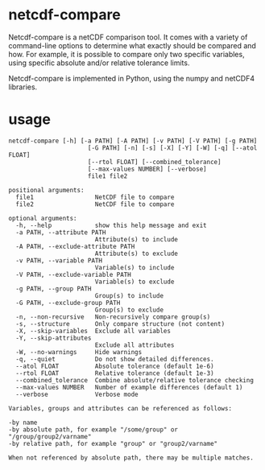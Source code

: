 # netcdf-compare

Netcdf-compare is a netCDF comparison tool. It comes with a variety of command-line options to determine what exactly should be compared and how. For example, it is possible to compare only two specific variables, using specific absolute and/or relative tolerance limits.

Netcdf-compare is implemented in Python, using the numpy and netCDF4 libraries.

# usage

    netcdf-compare [-h] [-a PATH] [-A PATH] [-v PATH] [-V PATH] [-g PATH]
                          [-G PATH] [-n] [-s] [-X] [-Y] [-W] [-q] [--atol FLOAT]
                          [--rtol FLOAT] [--combined_tolerance]
                          [--max-values NUMBER] [--verbose]
                          file1 file2

    positional arguments:
      file1                 NetCDF file to compare
      file2                 NetCDF file to compare

    optional arguments:
      -h, --help            show this help message and exit
      -a PATH, --attribute PATH
                            Attribute(s) to include
      -A PATH, --exclude-attribute PATH
                            Attribute(s) to exclude
      -v PATH, --variable PATH
                            Variable(s) to include
      -V PATH, --exclude-variable PATH
                            Variable(s) to exclude
      -g PATH, --group PATH
                            Group(s) to include
      -G PATH, --exclude-group PATH
                            Group(s) to exclude
      -n, --non-recursive   Non-recursively compare group(s)
      -s, --structure       Only compare structure (not content)
      -X, --skip-variables  Exclude all variables
      -Y, --skip-attributes
                            Exclude all attributes
      -W, --no-warnings     Hide warnings
      -q, --quiet           Do not show detailed differences.
      --atol FLOAT          Absolute tolerance (default 1e-6)
      --rtol FLOAT          Relative tolerance (default 1e-3)
      --combined_tolerance  Combine absolute/relative tolerance checking
      --max-values NUMBER   Number of example differences (default 1)
      --verbose             Verbose mode

    Variables, groups and attributes can be referenced as follows:

    -by name
    -by absolute path, for example "/some/group" or "/group/group2/varname"
    -by relative path, for example "group" or "group2/varname"

    When not referenced by absolute path, there may be multiple matches.
